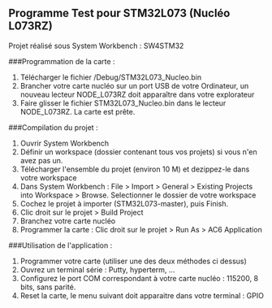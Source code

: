 ## Programme Test pour STM32L073 (Nucléo L073RZ)  

Projet réalisé sous System Workbench : SW4STM32


###Programmation de la carte :
1. Télécharger le fichier /Debug/STM32L073_Nucleo.bin
2. Brancher votre carte nucléo sur un port USB de votre Ordinateur, un nouveau lecteur NODE_L073RZ doit apparaître dans votre explorateur
3. Faire glisser le fichier STM32L073_Nucleo.bin dans le lecteur NODE_L073RZ. La carte est prête.


###Compilation du projet :
1. Ouvrir System Workbench
2. Définir un workspace (dossier contenant tous vos projets) si vous n'en avez pas un.
3. Télécharger l'ensemble du projet (environ 10 M) et dezippez-le dans votre workspace
4. Dans System Workbench : File > Import > General > Existing Projects into Workspace > Browse. Selectionner le dossier de votre workspace
5. Cochez le projet à importer (STM32L073-master), puis Finish.
6. Clic droit sur le projet > Build Project
7. Branchez votre carte nucléo
8. Programmer la carte : Clic droit sur le projet > Run As > AC6 Application



###Utilisation de l'application :
1. Programmer votre carte (utiliser une des deux méthodes ci dessus)
2. Ouvrez un terminal série : Putty, hyperterm, ...
3. Configurez le port COM correspondant à votre carte nucléo : 115200, 8 bits, sans parité.
4. Reset la carte, le menu suivant doit apparaitre dans votre terminal :
GPIO
